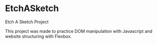 # EtchASketch
Etch A Sketch Project

This project was made to practice DOM manipulation with Javascript and website structuring with Flexbox.
